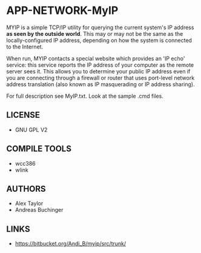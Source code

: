 # APP-NETWORK-MyIP
MYIP is a simple TCP/IP utility for querying the current system's IP address
**as seen by the outside world**.  This may or may not be the same as the
locally-configured IP address, depending on how the system is connected to
the Internet.

When run, MYIP contacts a special website which provides an 'IP echo'
service: this service reports the IP address of your computer as the remote
server sees it.  This allows you to determine your public IP address even if
you are connecting through a firewall or router that uses port-level network
address translation (also known as IP masquerading or IP address sharing).

For full description see MyIP.txt. Look at the sample .cmd files.

## LICENSE
* GNU GPL V2

## COMPILE TOOLS
* wcc386
* wlink
 
## AUTHORS
* Alex Taylor
* Andreas Buchinger

## LINKS
* https://bitbucket.org/Andi_B/myip/src/trunk/

